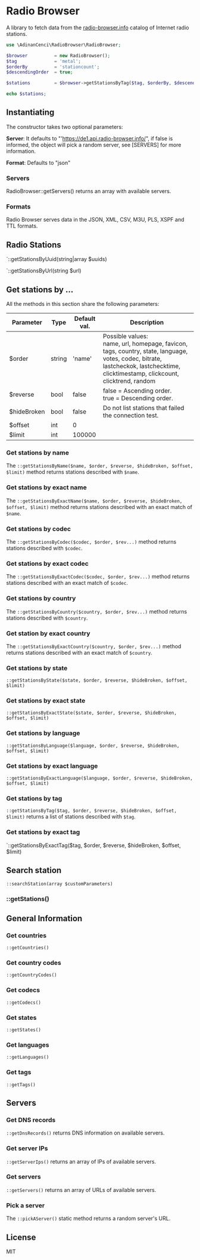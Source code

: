 # Radio Browser
A library to fetch data from the [radio-browser.info](https://radio-browser.info) catalog of Internet radio stations.

```php
use \AdinanCenci\RadioBrowser\RadioBrowser;

$browser          = new RadioBrowser();
$tag              = 'metal';
$orderBy          = 'stationcount';
$descendingOrder  = true;

$stations         = $browser->getStationsByTag($tag, $orderBy, $descendingOrder);

echo $stations;
```

## Instantiating

The constructor takes two optional parameters:

**Server**: It defaults to "'https://de1.api.radio-browser.info/", if false is informed, the object will pick a random server, see [SERVERS] for more information.

**Format**: Defaults to "json"

### Servers

RadioBrowser::getServers() returns an array with available servers.

### Formats

Radio Browser serves data in the JSON, XML, CSV, M3U, PLS, XSPF and TTL formats.

## Radio Stations

`::getStationsByUuid(string|array $uuids)

`::getStationsByUrl(string $url)

## Get stations by ...

All the methods in this section share the following parameters:

| Parameter   | Type   | Default val. | Description                                                  |
| ----------- | ------ | ------------ | ------------------------------------------------------------ |
| $order      | string | 'name'       | Possible values:<br />name, url, homepage, favicon, tags, country, state, language, votes, codec, bitrate, lastcheckok, lastchecktime, clicktimestamp, clickcount, clicktrend, random |
| $reverse    | bool   | false        | false = Ascending order.<br />true = Descending order.       |
| $hideBroken | bool   | false        | Do not list stations that failed the connection test.        |
| $offset     | int    | 0            |                                                              |
| $limit      | int    | 100000       |                                                              |

### Get stations by name

The `::getStationsByName($name, $order, $reverse, $hideBroken, $offset, $limit)` method returns stations described with `$name`.

### Get stations by exact name

The `::getStationsByExactName($name, $order, $reverse, $hideBroken, $offset, $limit)` method returns stations described with an exact match of `$name`.

### Get stations by codec

The `::getStationsByCodec($codec, $order, $rev...)` method returns stations described with `$codec`.

### Get stations by exact codec

The `::getStationsByExactCodec($codec, $order, $rev...)` method returns stations described with an exact match of `$codec`.

### Get stations by country

The `::getStationsByCountry($country, $order, $rev...)` method returns stations described with `$country`.

### Get station by exact country

The `::getStationsByExactCountry($country, $order, $rev...)` method returns stations described with an exact match of `$country`.

### Get stations by state

`::getStationsByState($state, $order, $reverse, $hideBroken, $offset, $limit)`

### Get stations by exact state

`::getStationsByExactState($state, $order, $reverse, $hideBroken, $offset, $limit)`

### Get stations by language

`::getStationsByLanguage($language, $order, $reverse, $hideBroken, $offset, $limit)`

### Get stations by exact language

`::getStationsByExactLanguage($language, $order, $reverse, $hideBroken, $offset, $limit)`

### Get stations by tag

`::getStationsByTag($tag, $order, $reverse, $hideBroken, $offset, $limit)` returns a list of stations described with `$tag`.

### Get stations by exact tag

`::getStationsByExactTag($tag, $order, $reverse, $hideBroken, $offset, $limit)

## Search station

`::searchStation(array $customParameters)`

### ::getStations()


## General Information

### Get countries
`::getCountries()`

### Get country codes
`::getCountryCodes()`

### Get codecs
`::getCodecs()`

### Get states
`::getStates()`

### Get languages
`::getLanguages()`

### Get tags
`::getTags()`

## Servers

### Get DNS records
`::getDnsRecords()` returns DNS information on available servers.

### Get server IPs
`::getServerIps()` returns an array of IPs of available servers.

### Get servers
`::getServers()` returns an array of URLs of available servers.

### Pick a server
The `::pickAServer()` static method returns a random server's URL.


## License
MIT